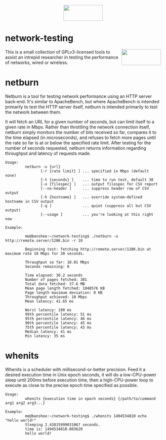 <p align="center"><img src="http://openoid.net/gplv3-127x51.png" width=127 height=51></p>

# network-testing

<img src="http://openoid.net/gplv3-127x51.png" width=127 height=51 align="right">This is a small collection of GPLv3-licensed tools to assist an intrepid researcher in testing the performance of networks, wired or wireless.

# netburn
Netburn is a tool for testing network performance using an HTTP server back-end. It's similar to ApacheBench, but where ApacheBench is intended primarily to test the HTTP server itself, netburn is intended primarily to test the network between them.

It will fetch an URL for a given number of seconds, but can limit itself to a given rate in Mbps. Rather than throttling the network connection itself, netburn simply monitors the number of bits received so far, compares it to the time elapsed (in microseconds), and refuses to fetch more pages until the rate so far is at or below the specified rate limit. After testing for the number of seconds requested, netburn returns information regarding throughput and latency of requests made.

~~~~
Usage:
         netburn -u {url} 
                [-r {rate limit} ] ... specified in Mbps (default none)
                [-t {seconds} ]    ... time to run test, default 30 
                [-o {filespec} ]   ... output filespec for CSV report 
                [--no-header ]     ... suppress header row of CSV output 
                [-h {hostname} ]   ... override system-defined hostname in CSV output
                [-q ]              ... quiet (suppress all but CSV output) 
                [--usage ]         ... you're looking at this right now 

Example:

         me@banshee:~/network-testing$ ./netburn -u http://remote.server/128K.bin -r 10

         Beginning test: fetching http://remote.server/128K.bin at maximum rate 10 Mbps for 30 seconds.

         Throughput so far: 10.01 Mbps
         Seconds remaining: 0

         Time elapsed: 30.2 seconds
         Number of pages fetched: 301
         Total data fetched: 37.6 MB
         Mean page length fetched: 1048576 KB
         Page length maximum deviation: 0 KB
         Throughput achieved: 10 Mbps
         Mean latency: 41.65 ms
         
         Worst latency: 190 ms
         99th percentile latency: 51 ms
         95th percentile latency: 46 ms
         90th percentile latency: 45 ms
         75th percentile latency: 43 ms
         Median latency: 41 ms
         Min latency: 35 ms
~~~~

# whenits
Whenits is a scheduler with millisecond-or-better precision.  Feed it a desired execution time in Unix epoch seconds, it will do a low-CPU-power sleep until 200ms before execution time, then a high-CPU-power loop to execute as close to the precise epoch time specified as possible.  

~~~~
Usage: 
         whenits {execution time in epoch seconds} {/path/to/command arg1 arg2 arg3...}

Example:
         me@banshee:~/network-testing$ ./whenits 1494534810 echo "hello world!"
         Sleeping 2.43815999031067 seconds.
         time is: 1494534810.003620
         hello world!

